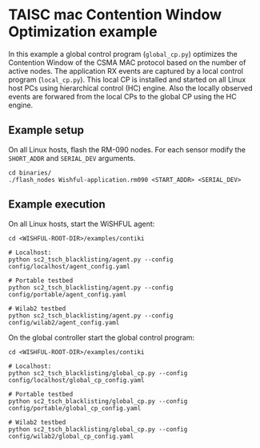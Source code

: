 
# TAISC mac Contention Window Optimization example

In this example a global control program (`global_cp.py`) optimizes the Contention Window of the CSMA MAC protocol based on the number of active nodes.
The application RX events are captured by a local control program (`local_cp.py`).
This local CP is installed and started on all Linux host PCs using hierarchical control (HC) engine.
Also the locally observed events are forwared from the local CPs to the global CP using the HC engine.

## Example setup
On all Linux hosts, flash the RM-090 nodes. For each sensor modify the `SHORT_ADDR` and `SERIAL_DEV` arguments.
```
cd binaries/
./flash_nodes Wishful-application.rm090 <START_ADDR> <SERIAL_DEV>
```

## Example execution

On all Linux hosts, start the WiSHFUL agent:
```
cd <WISHFUL-ROOT-DIR>/examples/contiki

# Localhost:
python sc2_tsch_blacklisting/agent.py --config config/localhost/agent_config.yaml 

# Portable testbed
python sc2_tsch_blacklisting/agent.py --config config/portable/agent_config.yaml

# Wilab2 testbed
python sc2_tsch_blacklisting/agent.py --config config/wilab2/agent_config.yaml 
```

On the global controller start the global control program:
```
cd <WISHFUL-ROOT-DIR>/examples/contiki

# Localhost:
python sc2_tsch_blacklisting/global_cp.py --config config/localhost/global_cp_config.yaml 

# Portable testbed
python sc2_tsch_blacklisting/global_cp.py --config config/portable/global_cp_config.yaml

# Wilab2 testbed
python sc2_tsch_blacklisting/global_cp.py --config config/wilab2/global_cp_config.yaml 
```


